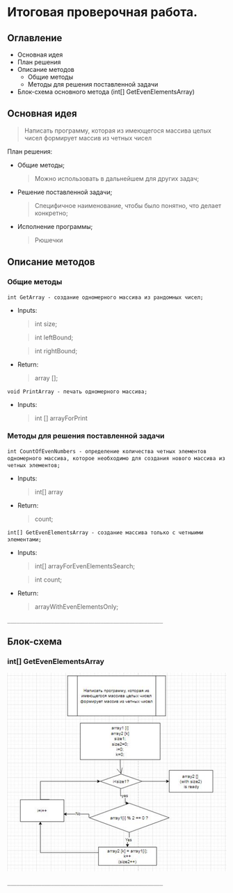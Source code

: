 # Итоговая проверочная работа.

## Оглавление
+ Основная идея
+ План решения
+ Описание методов
    + Общие методы
    + Методы для решения поставленной задачи
+ Блок-схема основного метода (int[] GetEvenElementsArray)

## Основная идея

> Написать программу, которая из имеющегося массива целых чисел формирует массив из четных чисел

План решения:
* Общие методы;
    > Можно использовать в дальнейшем для других задач;
* Решение поставленной задачи;
    > Специфичное наименование, чтобы было понятно, что делает конкретно;
* Исполнение программы;
    > Рюшечки

## Описание методов
### Общие методы
```
int GetArray - создание одномерного массива из рандомных чисел;
```
* Inputs: 
    > int size;

    > int leftBound;

    > int rightBound;

* Return:
    > array [];
```
void PrintArray - печать одномерного массива;
```
* Inputs: 
    > int [] arrayForPrint


### Методы для решения поставленной задачи
```
int CountOfEvenNumbers - определение количества четных элементов одномерного массива, которое необходимо для создания нового массива из четных элементов;
```
* Inputs:
    > int[] array
* Return:
    > count;
```
int[] GetEvenElementsArray - создание массива только с четныими элементами;
```
* Inputs:
    > int[] arrayForEvenElementsSearch;

    > int count;

* Return:
    > arrayWithEvenElementsOnly;

```
__________________________________________________
```
## Блок-схема
### int[] GetEvenElementsArray


![Блок-схема программы](FlowchartFinalVerificationWork(2.0).JPG)


```
__________________________________________________


```